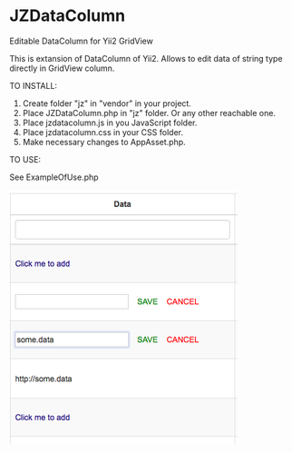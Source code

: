 # JZDataColumn
Editable DataColumn for Yii2 GridView

This is extansion of DataColumn of Yii2.
Allows to edit data of string type directly in GridView column.

TO INSTALL:
1. Create folder "jz" in "vendor" in your project.
2. Place JZDataColumn.php in "jz" folder. Or any other reachable one.
3. Place jzdatacolumn.js in you JavaScript folder.
4. Place jzdatacolumn.css in your CSS folder.
5. Make necessary changes to AppAsset.php.

TO USE:

See ExampleOfUse.php

![alt text](https://raw.githubusercontent.com/Jay-69/JZDataColumn/master/Screen%20Shot.png)

